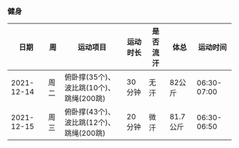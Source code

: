 ### 健身
|日期|周|运动项目|运动时长|是否流汗|体总|运动时间|
|---|---|---|---|---|---|---|
|2021-12-14|周二|俯卧撑(35个)、波比跳(10个)、跳绳(200跳)|30分钟|无汗|82公斤|06:30-07:00|
|2021-12-15|周三|俯卧撑(43个)、波比跳(12个)、跳绳(200跳)|20分钟|微汗|81.7公斤|06:30-06:50|